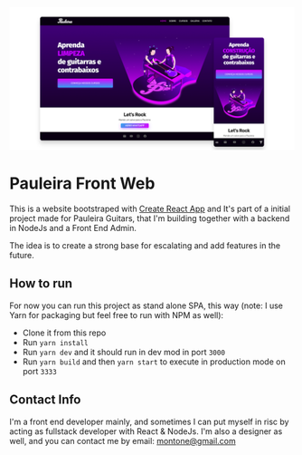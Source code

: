 ![Pauleira GitHub Preview Image](./git_files/github-social-preview.png)

# Pauleira Front Web

This is a website bootstraped with [Create React App](https://github.com/facebook/create-react-app) and It's part of a initial project made for Pauleira Guitars, that I'm building together with a backend in NodeJs and a Front End Admin.

The idea is to create a strong base for escalating and add features in the future.

## How to run

For now you can run this project as stand alone SPA, this way (note: I use Yarn for packaging but feel free to run with NPM as well):

- Clone it from this repo
- Run `yarn install`
- Run `yarn dev` and it should run in dev mod in port `3000`
- Run `yarn build` and then `yarn start` to execute in production mode on port `3333`

## Contact Info

I'm a front end developer mainly, and sometimes I can put myself in risc by acting as fullstack developer with React & NodeJs. I'm also a designer as well, and you can contact me by email: [montone@gmail.com](mailto:montone@gmail.com)
